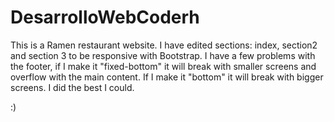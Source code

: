 # DesarrolloWebCoderh

This is a Ramen restaurant website. I have edited sections: index, section2 and section 3 to be responsive with Bootstrap. 
I have a few problems with the footer, if I make it "fixed-bottom" it will break with smaller screens and overflow with the main content.
If I make it "bottom" it will break with bigger screens. I did the best I could.

:)
